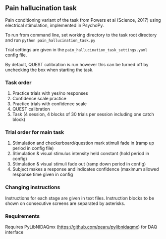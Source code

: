 ## Pain hallucination task

Pain conditioning variant of the task from Powers et al (Science, 2017) using electrical stimulation, implemented in PsychoPy.

To run from command line, set working directory to the task root directory and run `python pain_hallucination_task.py`

Trial settings are given in the `pain_hallucination_task_settings.yaml` config file.

By default, QUEST calibration is run however this can be turned off by unchecking the box when starting the task.

### Task order

1. Practice trials with yes/no responses
2. Confidence scale practice
3. Practice trials with confidence scale
4. QUEST calibration
5. Task (4 session, 4 blocks of 30 trials per session including one catch block)

### Trial order for main task

1. Stimulation and checkerboard/question mark stimuli fade in (ramp up period in config file)
2. Stimulation & visual stimulus intensity held constant (hold period in config)
3. Stimulation & visual stimuli fade out (ramp down period in config)
4. Subject makes a response and indicates confidence (maximum allowed response time given in config

### Changing instructions

Instructions for each stage are given in text files. Instruction blocks to be shown on consecutive screens are separated by asterisks.

### Requirements

Requires PyLibNIDAQmx (https://github.com/pearu/pylibnidaqmx) for DAQ interface
